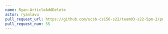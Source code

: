 ```yaml
---
name: Ryan-ArticleAddDelete
actor: ryanlavu
pull_request_url: https://github.com/ucsb-cs156-s22/team03-s22-5pm-2/pull/55
pull_request_num: 55
---
```

